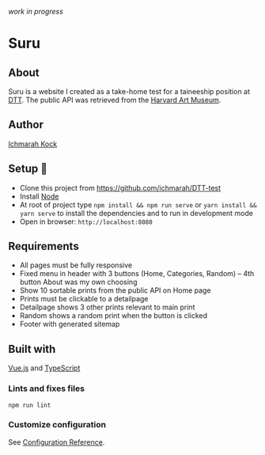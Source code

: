 *work in progress*
# Suru

## About
Suru is a website I created as a take-home test for a taineeship position at [DTT](https://www.d-tt.nl/). The public API was retrieved from the [Harvard Art Museum](https://www.harvardartmuseums.org/).   

## Author
[Ichmarah Kock](https://www.linkedin.com/in/ichmarah)

## Setup :rocket:
* Clone this project from https://github.com/ichmarah/DTT-test
* Install [Node](https://nodejs.org)
* At root of project type `npm install && npm run serve` or `yarn install && yarn serve`
 to install the dependencies and to run in development mode
* Open in browser: `http://localhost:8080`

## Requirements
* All pages must be fully responsive
* Fixed menu in header with 3 buttons (Home, Categories, Random) – 4th button About was my own choosing
* Show 10 sortable prints from the public API on Home page
* Prints must be clickable to a detailpage
* Detailpage shows 3 other prints relevant to main print
* Random shows a random print when the button is clicked
* Footer with generated sitemap

## Built with
[Vue.js](https://vuejs.org/) and [TypeScript](https://www.typescriptlang.org/)

### Lints and fixes files
```
npm run lint
```

### Customize configuration
See [Configuration Reference](https://cli.vuejs.org/config/).


